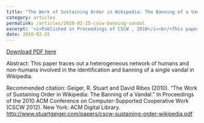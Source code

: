 ```yaml
---
title: "The Work of Sustaining Order in Wikipedia: The Banning of a Vandal"
category: articles
permalink: /articles/2010-02-25-cscw-banning-vandal
excerpt: '<i>Published in Proceedings of CSCW , 2010</i><br/>This paper traces out a heterogeneous network of humans and non-humans involved in the identification and banning of a single vandal in Wikipedia.'
date: 2010-02-25
---
```


<a href='http://www.stuartgeiger.com/papers/cscw-sustaining-order-wikipedia.pdf'>Download PDF here</a>

Abstract: This paper traces out a heterogeneous network of humans and non-humans involved in the identification and banning of a single vandal in Wikipedia.

 Recommended citation: Geiger, R. Stuart and David Ribes (2010).  “The Work of Sustaining Order in Wikipedia: The Banning of a Vandal.”  In Proceedings of the 2010 ACM Conference on Computer-Supported Cooperative Work (CSCW 2012).  New York: ACM Digital Library. http://www.stuartgeiger.com/papers/cscw-sustaining-order-wikipedia.pdf